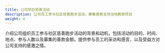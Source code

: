 ```yaml
---
title: 公司举办慈善活动
description: 公司员工参与社区慈善跑步活动，筹集善款支持当地教育项目
weight: 4
---
```


介绍公司组织员工参与社区慈善跑步活动的背景和动机，包括活动的目的、时间、地点、参与人数以及募集的善款金额。提供参与员工的采访和感言，以及受益方对公司支持的感激之情。